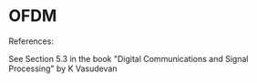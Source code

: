 # OFDM

References: 

See Section 5.3 in the book "Digital Communications and Signal Processing" by K Vasudevan
